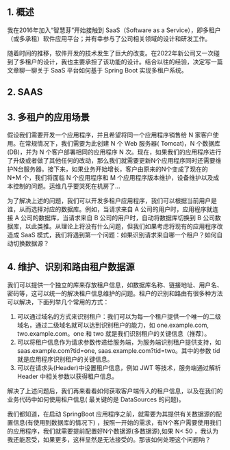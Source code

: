 ## 1. 概述

我在2016年加入“智慧芽”开始接触到 SaaS（Software as a Service），即多租户（或多承租）软件应用平台；并有幸参与了公司相关领域的设计和研发工作。

随着时间的推移，软件开发的技术发生了巨大的改变。在2022年新公司又一次碰到了多租户的设计，我也主要承担了该功能的设计。结合以往的经验，决定写一篇文章聊一聊关于
SaaS 平台如何基于 Spring Boot 实现多租户系统。

## 2. SAAS

## 3. 多租户的应用场景

假设我们需要开发一个应用程序，并且希望将同一个应用程序销售给 N 家客户使用。在常规情况下，我们需要为此创建 N 个 Web 服务器(
Tomcat)，N 个数据库(DB)，并为 N 个客户部署相同的应用程序 N
次。现在，如果我们的应用程序进行了升级或者做了其他任何的改动，那么我们就需要更新N个应用程序同时还需要维护N台服务器。接下来，如果业务开始增长，客户由原来的N个变成了现在的
N+M 个，我们将面临 N 个应用程序和 M 个应用程序版本维护，设备维护以及成本控制的问题。运维几乎要哭死在机房了…

为了解决上述的问题，我们可以开发多租户应用程序，我们可以根据当前用户是谁，从而选择对应的数据库。例如，当请求来自 A
公司的用户时，应用程序就连接 A 公司的数据库，当请求来自 B 公司的用户时，自动将数据库切换到 B
公司数据库，以此类推。从理论上将没有什么问题，但我们如果考虑将现有的应用程序改造成 SaaS
模式，我们将遇到第一个问题：如果识别请求来自哪一个租户？如何自动切换数据源？

## 4. 维护、识别和路由租户数据源

我们可以提供一个独立的库来存放租户信息，如数据库名称、链接地址、用户名、密码等，这可以统一的解决租户信息维护的问题。租户的识别和路由有很多种方法可以解决，下面列举几个常用的方式：

1. 可以通过域名的方式来识别租户：我们可以为每一个租户提供一个唯一的二级域名，通过二级域名就可以达到识别租户的能力，如
   one.example.com, two.example.com。one 和 two 就是我们识别租户的关键信息（推荐）。
2. 可以将租户信息作为请求参数传递给服务端，为服务端识别租户提供支持，如 saas.example.com?tid=one,
   saas.example.com?tid=two。其中的参数 tid 就是应用程序识别租户的关键信息。
3. 可以在请求头(Header)中设置租户信息，例如 JWT 等技术，服务端通过解析 Header 中相关参数以获得租户信息。

解决了上述问题后，我们再来看看如何获取客户端传入的租户信息，以及在我们的业务代码中如何使用租户信息(
最关键的是 DataSources 的问题)。

我们都知道，在启动 SpringBoot 应用程序之前，就需要为其提供有关数据源的配置信息(有使用到数据库的情况下)
，按照一开始的需求，有N个客户需要使用我们的应用程序，我们就需要提前配置好N个数据源(多数据源),如果 N<
50 ，我认为我还能忍受，如果更多，这样显然是无法接受的。那该如何处理这个问题呐？
